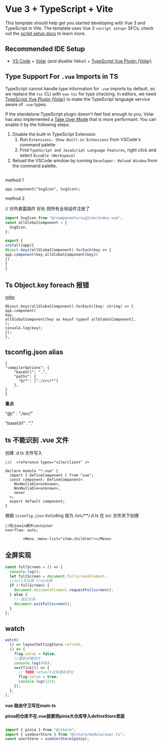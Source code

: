 # Vue 3 + TypeScript + Vite

This template should help get you started developing with Vue 3 and TypeScript in Vite. The template uses Vue 3 `<script setup>` SFCs, check out the [script setup docs](https://v3.vuejs.org/api/sfc-script-setup.html#sfc-script-setup) to learn more.

## Recommended IDE Setup

- [VS Code](https://code.visualstudio.com/) + [Volar](https://marketplace.visualstudio.com/items?itemName=Vue.volar) (and disable Vetur) + [TypeScript Vue Plugin (Volar)](https://marketplace.visualstudio.com/items?itemName=Vue.vscode-typescript-vue-plugin).

## Type Support For `.vue` Imports in TS

TypeScript cannot handle type information for `.vue` imports by default, so we replace the `tsc` CLI with `vue-tsc` for type checking. In editors, we need [TypeScript Vue Plugin (Volar)](https://marketplace.visualstudio.com/items?itemName=Vue.vscode-typescript-vue-plugin) to make the TypeScript language service aware of `.vue` types.

If the standalone TypeScript plugin doesn't feel fast enough to you, Volar has also implemented a [Take Over Mode](https://github.com/johnsoncodehk/volar/discussions/471#discussioncomment-1361669) that is more performant. You can enable it by the following steps:

1. Disable the built-in TypeScript Extension
   1. Run `Extensions: Show Built-in Extensions` from VSCode's command palette
   2. Find `TypeScript and JavaScript Language Features`, right click and select `Disable (Workspace)`
2. Reload the VSCode window by running `Developer: Reload Window` from the command palette.

## <!-- 全局注册组件 -->

method 1

`app.component("SvgIcon", SvgIcon);`

method 2

// 对外暴露插件 好处 把所有全局组件注册了

```js
import SvgIcon from "@/components/svgIcon/index.vue";
const allGlobalComponent = {
  SvgIcon,
};
```

```js
export {
install(app){
Object.keys(allGlobalComponent).forEach(key => {
app.component(key,allGlobalComponent[key])
})
}
}
```

## Ts Object.key foreach 报错

[refer](https://fettblog.eu/typescript-better-object-keys/)

```
Object.keys(allGlobalComponent).forEach((key: string) => {
app.component(
key,
allGlobalComponent[key as keyof typeof allGlobalComponent],
);
console.log(key);
});
},
```

## tsconfig.json alias

```
{
"compilerOptions": {
    "baseUrl": ".",
    "paths": {
      "@/*": ["./src/*"]
    },
}
}
```

**重点**

"@/_" : "./src/_"

"baseUrl" : "."

## ts 不能识别 .vue 文件

创建 .d.ts 文件写入

```
///  <reference types="vite/client" />

declare module "*.vue" {
  import { DefineComponent } from "vue";
  const component: DefineComponent<
    NonNullable<unknown>,
    NonNullable<unknown>,
    never
  >;
  export default component;
}
```

根据 `tsconfig.json` including 值为 /src/\*\*/.d.ts
在 src 文件夹下创建

    //防止main撑开container
    overflow: auto;

<!--            //递归组件-->

            <Menu :menu-list="item.children"></Menu>

## 全屏实现

```js
const fullScreen = () => {
  console.log();
  let fullScreen = document.fullscreenElement;
  //null非全屏 true全屏
  if (!fullScreen) {
    document.documentElement.requestFullscreen();
  } else {
    // 退出全屏
    document.exitFullscreen();
  }
};
```

## watch

```js
watch(
  () => layoutSettingStore.refresh,
  () => {
    flag.value = false;
    //重新创建组件
    console.log(456);
    nextTick(() => {
      // TODO network没有重新发包
      flag.value = true;
      console.log(123);
    });
  },
);
```
**vue 路由守卫写在main.ts**

**pinia的仓库不在.vue就要把pinia大仓库导入defineStore里面**

```js

import { pinia } from "@/store";
import { useUserStore } from "@/store/module/user.ts";
const userStore = useUserStore(pinia);

```
